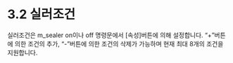 ﻿# 3.2 실러조건

실러조건은 m_sealer on이나 off 명령문에서 [속성]버튼에 의해 설정합니다. “+”버튼에 의한 조건의 추가, “-”버튼에 의한 조건의 삭제가 가능하며 현재 최대 8개의 조건을 지원합니다.  

